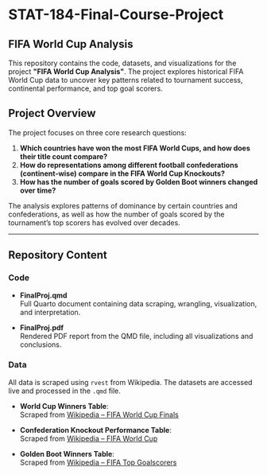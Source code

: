 # STAT-184-Final-Course-Project

## FIFA World Cup Analysis

This repository contains the code, datasets, and visualizations for the project **"FIFA World Cup Analysis"**. The project explores historical FIFA World Cup data to uncover key patterns related to tournament success, continental performance, and top goal scorers.

##  Project Overview

The project focuses on three core research questions:

1. **Which countries have won the most FIFA World Cups, and how does their title count compare?**  
2. **How do representations among different football confederations (continent-wise) compare in the FIFA World Cup Knockouts?**  
3. **How has the number of goals scored by Golden Boot winners changed over time?**  

The analysis explores patterns of dominance by certain countries and confederations, as well as how the number of goals scored by the tournament’s top scorers has evolved over decades.

---

## Repository Content

### Code

- **FinalProj.qmd**  
  Full Quarto document containing data scraping, wrangling, visualization, and interpretation.

- **FinalProj.pdf**  
  Rendered PDF report from the QMD file, including all visualizations and conclusions.

### Data

All data is scraped using `rvest` from Wikipedia. The datasets are accessed live and processed in the `.qmd` file.

- **World Cup Winners Table**:  
  Scraped from [Wikipedia – FIFA World Cup Finals](https://en.wikipedia.org/wiki/List_of_FIFA_World_Cup_finals#Results)

- **Confederation Knockout Performance Table**:  
  Scraped from [Wikipedia – FIFA World Cup](https://en.wikipedia.org/wiki/FIFA_World_Cup)

- **Golden Boot Winners Table**:  
  Scraped from [Wikipedia – FIFA Top Goalscorers](https://en.wikipedia.org/wiki/List_of_FIFA_World_Cup_top_goalscorers)

  
